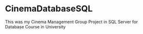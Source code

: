 # CinemaDatabaseSQL
This was my Cinema Management Group Project in SQL Server for Database Course in University

